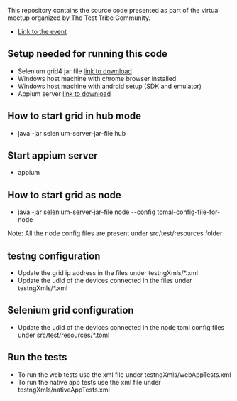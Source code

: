 This repository contains the source code presented as part of the virtual meetup organized by The Test Tribe Community.
- [Link to the event](https://thetesttribe.com/event/the-test-tribe-6th-virtual-meetup/)

## Setup needed for running this code
- Selenium grid4 jar file [link to download](https://www.selenium.dev/documentation/grid/)
- Windows host machine with chrome browser installed
- Windows host machine with android setup (SDK and emulator)
- Appium server [link to download](https://github.com/appium/appium-desktop/releases/)

## How to start grid in hub mode
- java -jar selenium-server-jar-file  hub

## Start appium server
- appium
  
## How to start grid as node
- java -jar selenium-server-jar-file node --config tomal-config-file-for-node

Note: All the node config files are present under src/test/resources folder

## testng configuration
- Update the grid ip address in the files under testngXmls/*.xml
- Update the udid of the devices connected in the files under testngXmls/*.xml

## Selenium grid configuration
- Update the udid of the devices connected in the node toml config files under src/test/resources/*.toml 

## Run the tests
- To run the web tests use the xml file under testngXmls/webAppTests.xml
- To run the native app tests use the xml file under testngXmls/nativeAppTests.xml
